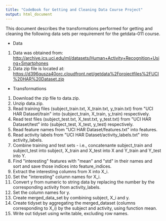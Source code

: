 ```yaml
---
title: "CodeBook for Getting and Cleaning Data Course Project"
output: html_document
---
```

This document describes the transformations performed for getting and cleaning the following data sets per requirement for the getdata-011 course.

* Data
 1. Data was obtained from: http://archive.ics.uci.edu/ml/datasets/Human+Activity+Recognition+Using+Smartphones
 2. Data zip file is located at: https://d396qusza40orc.cloudfront.net/getdata%2Fprojectfiles%2FUCI%20HAR%20Dataset.zip
* Transformations
 1. Download the zip file to data.zip.
 2. Unzip data.zip.
 3. Read training files (subject_train.txt, X_train.txt, y_train.txt) from "UCI HAR Dataset/train" into (subject_train, X_train, y_train) respectively.
 4. Read test files (subject_test.txt, X_test.txt, y_test.txt) from "UCI HAR Dataset/test" into (subject_test, X_test, y_test) respectively.
 5. Read feature names from "UCI HAR Dataset/features.txt" into features.
 6. Read activity labels from "UCI HAR Dataset/activity_labels.txt" into activity_labels.
 7. Combine training and test sets - i.e., concatenante subject_train and subject_test into subject, X_train and X_test into X and Y_train and Y_test into Y.
 8. Find "interesting" features with "mean" and "std" in their names and sort and save those indices into feature_indices.
 9. Extract the interesting columns from X into X_i.
 10. Set the "interesting" column names for X_i.
 11. Convert y from numeric to string data by replacing the number by the corresponding activity from activity_labels. 
 12. Set the column names for y.
 13. Create merged_data_set by combining subject, X_i and y.
 14. Create tidyset by aggregating the merged_dataset (columns corresponding to X_i) by the subject and activity, using function mean.
 15. Write out tidyset using write.table, excluding row names.
 
